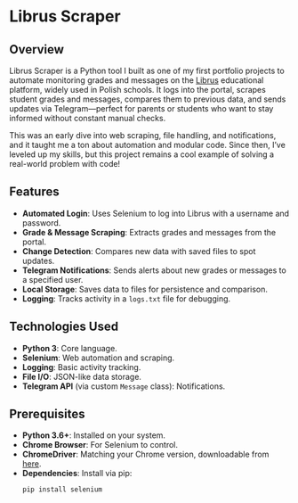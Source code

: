 # Librus Scraper

## Overview
Librus Scraper is a Python tool I built as one of my first portfolio projects to automate monitoring grades and messages on the [Librus](https://portal.librus.pl) educational platform, widely used in Polish schools. It logs into the portal, scrapes student grades and messages, compares them to previous data, and sends updates via Telegram—perfect for parents or students who want to stay informed without constant manual checks.

This was an early dive into web scraping, file handling, and notifications, and it taught me a ton about automation and modular code. Since then, I’ve leveled up my skills, but this project remains a cool example of solving a real-world problem with code!

## Features
- **Automated Login**: Uses Selenium to log into Librus with a username and password.
- **Grade & Message Scraping**: Extracts grades and messages from the portal.
- **Change Detection**: Compares new data with saved files to spot updates.
- **Telegram Notifications**: Sends alerts about new grades or messages to a specified user.
- **Local Storage**: Saves data to files for persistence and comparison.
- **Logging**: Tracks activity in a `logs.txt` file for debugging.

## Technologies Used
- **Python 3**: Core language.
- **Selenium**: Web automation and scraping.
- **Logging**: Basic activity tracking.
- **File I/O**: JSON-like data storage.
- **Telegram API** (via custom `Message` class): Notifications.

## Prerequisites
- **Python 3.6+**: Installed on your system.
- **Chrome Browser**: For Selenium to control.
- **ChromeDriver**: Matching your Chrome version, downloadable from [here](https://chromedriver.chromium.org/downloads).
- **Dependencies**: Install via pip:
  ```bash
  pip install selenium
